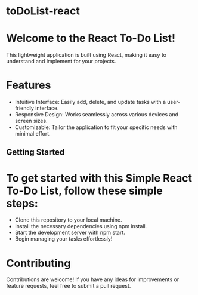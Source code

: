 # toDoList-react

# Welcome to the React To-Do List! 

This lightweight application is built using React, making it easy to understand and implement for your projects.

# Features

* Intuitive Interface: Easily add, delete, and update tasks with a user-friendly interface.
* Responsive Design: Works seamlessly across various devices and screen sizes.
* Customizable: Tailor the application to fit your specific needs with minimal effort.

## Getting Started

# To get started with this Simple React To-Do List, follow these simple steps:

* Clone this repository to your local machine.
* Install the necessary dependencies using npm install.
* Start the development server with npm start.
* Begin managing your tasks effortlessly!

# Contributing
Contributions are welcome! If you have any ideas for improvements or feature requests, feel free to submit a pull request.

